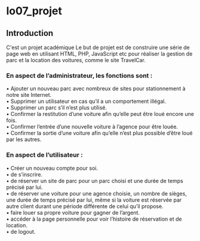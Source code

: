 # lo07_projet

## Introduction
C'est un projet académique Le but de projet est de construire une série de page web en utilisant HTML, PHP, JavaScript etc pour réaliser la gestion de parc et la location des voitures, comme le site TravelCar.  

### En aspect de l’administrateur, les fonctions sont :  
• Ajouter un nouveau parc avec nombreux de sites pour stationnement à notre site Internet.  
• Supprimer un utilisateur en cas qu’il a un comportement illégal.  
• Supprimer un parc s’il n’est plus utilisé.  
• Confirmer la restitution d’une voiture afin qu’elle peut être loué encore une fois.  
• Confirmer l’entrée d’une nouvelle voiture à l’agence pour être louée.  
• Confirmer la sortie d’une voiture afin qu’elle n’est plus possible d’être loué par les autres.  

### En aspect de l’utilisateur :  
• Créer un nouveau compte pour soi.  
• de s’inscrire.  
• de réserver un site de parc pour un parc choisi et une durée de temps précisé par lui.  
• de réserver une voiture pour une agence choisie, un nombre de sièges, une durée de temps précisé
par lui, même si la voiture est réservée par autre client durant une période différente de celui qu’il
propose.  
• faire louer sa propre voiture pour gagner de l’argent.  
• accéder à la page personnelle pour voir l’histoire de réservation et de location.  
• de logout.  
